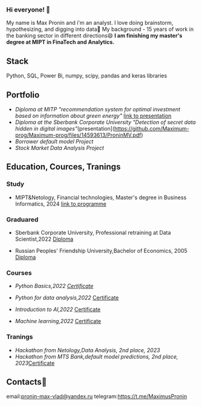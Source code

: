 ### Hi everyone! 👋

My name is Max Pronin and i'm an analyst.
I love doing brainstorm, hypothesizing, and digging into data🔭 My background - 15 years of work in the banking sector in different directions😄
**I am finishing my master's degree at MIPT in FinaTech and Analytics.**

##  Stack
Python, SQL, Power Bi, numpy, scipy, pandas and keras libraries

## Portfolio
- *Diploma at MITP "recommendation system for optimal investment based on information about green energy"* [link to presentation](https://docs.google.com/presentation/d/1z0iIgs6LlduLJCbWPMzKb7nTCdgCwpVD/edit?usp=sharing&ouid=115611261614680991719&rtpof=true&sd=true)
- *Diploma at the Sberbank Corporate University "Detection of secret data hidden in digital images"*(presentation](https://github.com/Maximum-prog/Maximum-prog/files/14593613/ProninMV.pdf)
- *Borrower default model Project*
- *Stock Market Data Analysis Project*

## Education, Cources, Tranings
### Study
- MIPT&Netology, Financial technologies, Master's degree in Business Informatics, 2024 [link to programme](https://netology.ru/programs/fintech#/lessons)
### Graduared
- Sberbank Corporate University, Professional retraining at Data Scientist,2022 [Diploma](https://github.com/Maximum-prog/Maximum-prog/assets/113439880/9c36b95b-6e8d-41f8-9532-0284d5f7cf36)

- Russian Peoples' Friendship University,Bachelor of Economics, 2005 [Diploma](https://github.com/Maximum-prog/Maximum-prog/assets/113439880/25546488-61fb-464a-ac5c-d9486f06666e)

### Courses
- *Python Basics,2022 [Certificate](https://github.com/Maximum-prog/Maximum-prog/assets/113439880/def21486-03d0-442b-8048-8f50a99f8a9e)*

- *Python for data analysis,2022* [Certificate](https://github.com/Maximum-prog/Maximum-prog/assets/113439880/0eb17e09-230c-4c11-8d6c-ccd5d3f173b2)

- *Introduction to AI,2022* [Certificate](https://github.com/Maximum-prog/Maximum-prog/assets/113439880/4f00753e-9f60-4277-b1f5-c260495ef240)

- *Machine learning,2022* [Certificate](https://github.com/Maximum-prog/Maximum-prog/assets/113439880/58c6bad0-5839-4dba-9043-8e7585fc4013)

### Tranings
- *Hackathon from Netology,Data Analysis, 2nd place, 2023*
- *Hackathon from MTS Bank,default model predictions, 2nd place, 2023*[Certificate](https://github.com/Maximum-prog/Maximum-prog/files/14593596/default.pdf)

## Contacts💬
email:pronin-max-vlad@yandex.ru
telegram:https://t.me/MaximusPronin

<!--
**Maximum-prog/Maximum-prog** is a ✨ _special_ ✨ repository because its `README.md` (this file) appears on your GitHub profile.

Here are some ideas to get you started:

- 🔭 I’m currently working on ...
- 🌱 I’m currently learning ...
- 👯 I’m looking to collaborate on ...
- 🤔 I’m looking for help with ...
- 💬 Ask me about ...
- 📫 How to reach me: ...
- 😄 Pronouns: ...
- ⚡ Fun fact: ...
-->
